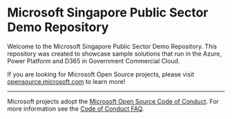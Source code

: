 # Microsoft Singapore Public Sector Demo Repository

Welcome to the Microsoft Singapore Public Sector Demo Repository.  This repository was created to showcase sample solutions that run in the Azure, Power Platform and D365 in Government Commercial Cloud. 

If you are looking for Microsoft Open Source projects, please visit [opensource.microsoft.com](https://opensource.microsoft.com) to learn more!

----

Microsoft projects adopt the [Microsoft Open Source Code of Conduct](https://opensource.microsoft.com/codeofconduct/). For more information see the [Code of Conduct FAQ](https://opensource.microsoft.com/codeofconduct/faq/).
